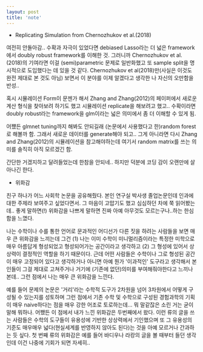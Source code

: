 ```yaml
---
layout: post
title: 'note'
---
```


- Replicating Simulation from Chernozhukov et al.(2018)

여전히 안돌아감.. 수확과 자극이 있었다면 debiased Lasso라는 더 넓은 framework에서 doubly robust framework를 이해한 것. 그러니까 Chernozhukov et al.(2018)의 기여라면 이걸 (semi)parametric 문제로 일반화했고
또 sample split을 명시적으로 도입했다는 데 있을 것 같다. Chernozhukov et al(2018)만(사실은 이것도 완전 제대로 본 것도 아님) 보면서 이 분야를 이제 알겠다고 생각한 나 자신의 오만함을 반성.. 


혹시 시뮬레이션 Form이 문젠가 해서 Zhang and Zhang(2012)의 페이퍼에서 새로운 계산 형식을 찾아보려 하기도 했고 시뮬레이션 replicate을 해보려고 했고.. 수확이라면 doubly robust라는 framework을 glm이라는 넓은 의미에서 좀 더 이해할 수 있게 됨.


어쩄든 glmnet tuning까지 해봐도 안되길래 (논문에서 사용했다고 한)random forest로 해볼까 함. 그래서 새로운 데이터를 generate해야 되고.. 그게 아니라면 다시 Zhang and Zhang(2012)의 시뮬레이션을 참고해야하는데 여기서 random matrix를 쓰는 의미를 솔직히 아직 모르겠긴 함. 


간단한 거겠지하고 달려들었는데 한참을 안되네.. 하지만 덕분에 코딩 감이 오랜만에 살아나긴 한다. 

- 위화감

친구 하나가 어느 사회학 논문을 공유해줬다. 본인 연구실 박사생 졸업논문인데 인과에 대한 주제라 보여주고 싶었다면서. 그 마음이 고맙기도 했고 심심하던 차에 쭉 읽어봤는데.. 좋게 말하면(!) 위화감을 나쁘게 말하면 진짜 아예 아무것도 모르는구나..하는 한심함을 느꼈다. 


나는 수학이나 수를 통한 언어로 문과적인 어디선가 다른 짓을 하려는 사람들을 보면 매우 큰 위화감을 느끼는데 그건 (1) 나는 이미 수학이 미니멀리즘이라는 특정한 미학으로 매우 아름답게 형성되었고 형성되어가는 공간이라고 생각하고 (2) 그 형성에 있어서 상상력이 결정적인 역할을 하기 때문이다. 근데 어떤 사람들은 수학이나 그로 형성된 공간이 매우 고정되어 있다고 생각하거나 아니면 아예 뭔가 '이과적인' 도구라고 생각해서 본인들이 그걸 제대로 고쳐주거나 거기에 (기존에 없던)의미를 부여해줘야한다고 느끼나본데.. 그런 점에서 나는 매우 큰 위화감을 느낀다.


예를 들어 문제의 논문은 '거리'라는 수학적 도구가 2차원을 넘어 3차원에서 어떻게 구성될 수 있는지를 성토하며 그런 점에서 기존 수학 및 수학으로 구성된 경험과학의 기획이 매우 naive하다는 점을 매우 강한 어조로 토로하는데... 뭐 말같잖은 소린 거는 굳이 말해 뭐하나. 어쨌든 이 점에서 내가 느낀 위화감은 두번째에서 왔다. 이런 류의 글을 쓰는 사람들은 수학의 도구들이 유용성에 기반한 상상력에서 기인했으며 또 그 유용성의 기준도 매우매우 넓다(현실세계를 반영하지 않아도 된다)는 것을 아예 모르거나 간과하는 듯 싶다. 첫 번째 류의 위화감은 예를 들어 바디우나 라캉의 글을 볼 때부터 들던 생각인데 이건 나중에 기회가 되면 자세히..  
